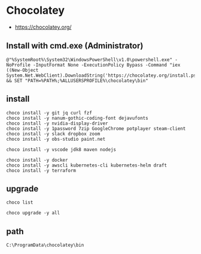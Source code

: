 # Chocolatey

* <https://chocolatey.org/>

## Install with cmd.exe (Administrator)

```
@"%SystemRoot%\System32\WindowsPowerShell\v1.0\powershell.exe" -NoProfile -InputFormat None -ExecutionPolicy Bypass -Command "iex ((New-Object System.Net.WebClient).DownloadString('https://chocolatey.org/install.ps1'))" && SET "PATH=%PATH%;%ALLUSERSPROFILE%\chocolatey\bin"
```

## install

```
choco install -y git jq curl fzf
choco install -y nanum-gothic-coding-font dejavufonts
choco install -y nvidia-display-driver
choco install -y 1password 7zip GoogleChrome potplayer steam-client
choco install -y slack dropbox zoom
choco install -y obs-studio paint.net

choco install -y vscode jdk8 maven nodejs

choco install -y docker
choco install -y awscli kubernetes-cli kubernetes-helm draft
choco install -y terraform
```

## upgrade

```
choco list

choco upgrade -y all
```

## path

```
C:\ProgramData\chocolatey\bin
```
